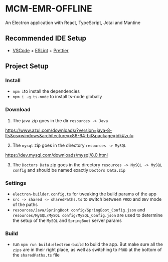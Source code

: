 # MCM-EMR-OFFLINE

An Electron application with React, TypeScript, Jotai and Mantine

## Recommended IDE Setup

- [VSCode](https://code.visualstudio.com/) + [ESLint](https://marketplace.visualstudio.com/items?itemName=dbaeumer.vscode-eslint) + [Prettier](https://marketplace.visualstudio.com/items?itemName=esbenp.prettier-vscode)

## Project Setup

### Install

* `npm i`to install the dependencies
* `npm i -g ts-node` to install ts-node globally

### Download

1) The java zip goes in the dir `resources -> Java`

https://www.azul.com/downloads/?version=java-8-lts&os=windows&architecture=x86-64-bit&package=jdk#zulu

2) The `mysql` zip goes in the directory `resources -> MySQL`

https://dev.mysql.com/downloads/mysql/8.0.html


3) The `Doctors Data` zip goes in the directory `resources -> MySQL -> MySQL config` and should
be named exactly `Doctors Data.zip`

### Settings

* `electron-builder.config.ts` for tweaking the build params of the app
* `src -> shared -> sharedPaths.ts` to switch between `PROD` and `DEV` mode of the paths
* `resources/Java/SpringBoot config/SpringBoot_Config.json` and `resources/MySQL/MySQL config/MySQL_Config.json` are used to determine the setup of the `MySQL` and `SpringBoot` server params

### Build

* run `npm run build:electron-build` to build the app. But make sure all the `zips` are in their right place, as well as switching to `PROD` at the bottom of the `sharedPaths.ts` file